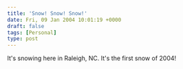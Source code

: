 ```yaml
---
title: 'Snow! Snow! Snow!'
date: Fri, 09 Jan 2004 10:01:19 +0000
draft: false
tags: [Personal]
type: post
---
```


It's snowing here in Raleigh, NC. It's the first snow of 2004!